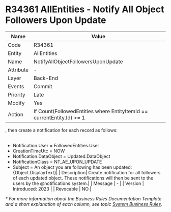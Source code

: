 ﻿---
erp.type: business-rule
erp.entity: all-entities
---

# R34361 	AllEntities - Notify All Object Followers Upon Update

| Name | Value |
| ---- | ----- |
| Code | R34361 |
| Entity | 	AllEntities |
| Name | NotifyAllObjectFollowersUponUpdate |
| Attribute | - |
| Layer | Back-End |
| Events | Commit |
| Priority | Late |
| Modify | Yes |
| Action | If Count(FollowedEntities where EntityItemId ==  currentEntity.Id) >= 1 <br> 
, then create a notification for each record as follows: <br><br>
- Notification.User = FollowedEntities.User <br>
- CreationTimeUtc = NOW <br>
- Notification.DataObject = Updated.DataObject <br>
- NotificationClass = NT_AE_UPON_UPDATE <br>
- Subject = An object you are following has been updated: {Object.DisplayText}|
| Description| Create notification for all followers of each updated object. These notifications will then be sent to the users by the @notifications system.|
| Message | - |
| Version | Introduced: 2023 |
| Revocable | NO |

*\* For more information about the Business Rules Documentation Template and a short explanation of each column, see
topic [System Business Rules](../templates/template-description-system-business-rules.md).*
